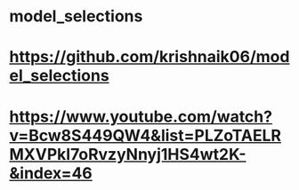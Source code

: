 # model_selections

# https://github.com/krishnaik06/model_selections

# https://www.youtube.com/watch?v=Bcw8S449QW4&list=PLZoTAELRMXVPkl7oRvzyNnyj1HS4wt2K-&index=46